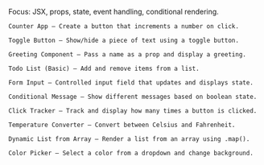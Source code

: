 Focus: JSX, props, state, event handling, conditional rendering.

    Counter App – Create a button that increments a number on click.

    Toggle Button – Show/hide a piece of text using a toggle button.

    Greeting Component – Pass a name as a prop and display a greeting.

    Todo List (Basic) – Add and remove items from a list.

    Form Input – Controlled input field that updates and displays state.

    Conditional Message – Show different messages based on boolean state.

    Click Tracker – Track and display how many times a button is clicked.

    Temperature Converter – Convert between Celsius and Fahrenheit.

    Dynamic List from Array – Render a list from an array using .map().

    Color Picker – Select a color from a dropdown and change background.
